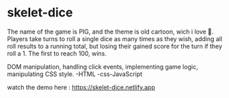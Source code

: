 # skelet-dice
   The name of the game is PIG, and the theme is old cartoon, wich i love 🤍. Players take turns to roll a single dice as many times as they wish, adding all roll results to a 
   running total, but losing their gained score for the turn if they roll a 1.   The first to reach 100, wins.   
   
   DOM manipulation, handling click events, implementing game logic, manipulating CSS style.
   -HTML -css-JavaScript
   
   watch the demo here : https://skelet-dice.netlify.app
